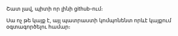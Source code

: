 Շատ լավ, պիտի որ լինի github-ում։

Սա ոչ թե կայք է, այլ պատրաստի կոմպոնենտ որևէ կայքում օգտագործելու համար։
